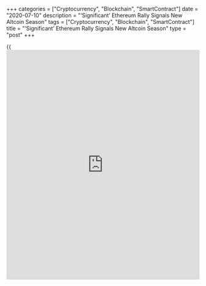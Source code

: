 +++
categories = ["Cryptocurrency", "Blockchain", "SmartContract"]
date = "2020-07-10"
description = "‘Significant’ Ethereum Rally Signals New Altcoin Season"
tags = ["Cryptocurrency", "Blockchain", "SmartContract"]
title = "‘Significant’ Ethereum Rally Signals New Altcoin Season"
type = "post"
+++

{{<iframe id="large-banner" src="https://www.bounty.group/#slide=25.0" width="100%" height="600" scrolling="no" style="border: 0px solid rgb(216, 221, 230); border-radius: 3px;">}}

Ethereum price saw a bullish breakout against Bitcoin on July 9 and
veteran trader Peter Brandt believes this could trigger a new altcoin
season. Popular trader Peter Brandt believes that Ether (ETH) saw a
significant breakout in its ETH-BTC pair on July 9. According to the
veteran trader, the breakout could be a signal that a new altcoin season
could occur in the near-term.

![‘Significant’ Ethereum Rally Signals New Altcoin Season][1]

Brandt tweeted: “Significant breakout in ETH-BTC with target of .03276
BTC. Most alts should gain on Bitcoin in near future.” The strong
performance of alternative cryptocurrencies in recent weeks coincides
with an Ether rally and the expectation that upcoming network upgrades
will solve the scaling issues that plague the network during peak
transaction phases.

In the past week Cardano (ADA), Kyber Network (KNC), Compound (COMP),
and Chainlink (LINK) four major altcoins recorded substantial gains
against the U.S. dollar, Bitcoin, and Ether.

All four cryptocurrencies had key network upgrades, product launches, or
high-profile announcements which drove their values higher.

The positive sentiment around alternative cryptocurrencies combined with
exploding demand for decentralized finance-related tokens seems to have
added to the confidence of [investor](https://www.fintechee.com/tutorial-for-forex-trading/investor-mode/)s.

According to data from Binance Futures, [investor](https://www.fintechee.com/tutorial-for-forex-trading/investor-mode/)s remain majority long
on many altcoin pairs. In fact, more than 50% of traders on the platform
are holding long contracts on LINK, ADA, KNC, and COMP.

Some traders predict the Ether rally will continue in the third quarter
of 2020 due to a favorable market structure and currently the altcoin is
testing a significant multi-year resistance level at $250. The altcoin
briefly broke above this level three times in the past two weeks.

Ether trading volume has also remained relatively high throughout the
past ten days as the price hovers above $240. This suggests that buyers
are keen to push the price higher despite strong selling pressure at a
key resistance area.

_Source:[FXPro][2]_

   1. /files/downloads/b/6/a/b6a51409fd989412a4db8a8202e8faab_482b832e36c86b62b5a99ed135a9220e.png
   2. /geturl/index/6c745b30cf93c589b920ef9bc20d8dd58e21bcd2/